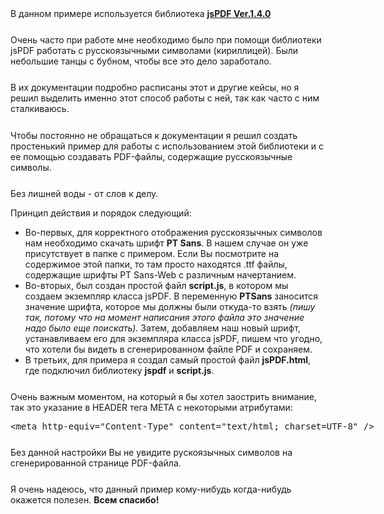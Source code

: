 <div>
    В данном примере используется библиотека 
    <a target="_blank" href="https://github.com/parallax/jsPDF"><b>jsPDF Ver.1.4.0</b></a>
</div>

<div style="margin-top: 5%;">
    Очень часто при работе мне необходимо было при помощи библиотеки 
    jsPDF работать с русскоязычными символами (кириллицей). 
    Были небольшие танцы с бубном, чтобы все это дело заработало. 
</div>

<div style="margin-top: 5%;">
    В их документации подробно расписаны этот и другие кейсы, но я решил
    выделить именно этот способ работы с ней, так как часто с ним сталкиваюсь.
</div>

<div style="margin-top: 5%;">
    Чтобы постоянно не обращаться к документации я решил создать простенький 
    пример для работы с использованием этой библиотеки и с ее помощью создавать PDF-файлы,
    содержащие русскоязычные символы.
</div>

<div style="margin-top: 5%;">
    <p>Без лишней воды - от слов к делу.</p> 
    <p>Принцип действия и порядок следующий:</p>
    <ul>
        <li>
            Во-первых, для корректного отображения русскоязычных символов 
            нам необходимо скачать шрифт <b>PT Sans</b>. 
            В нашем случае он уже присутствует в папке с примером.
            Если Вы посмотрите на содержимое этой папки, то там просто находятся .ttf
            файлы, содержащие шрифты PT Sans-Web с различным начертанием.
        </li>
        <li>
            Во-вторых, был создан простой файл <b>script.js</b>, в котором мы
            создаем экземпляр класса jsPDF. В переменную <b>PTSans</b> заносится
            значение шрифта, которое мы должны были откуда-то взять <i>(пишу так,
            потому что на момент написания этого файла это значение надо было еще поискать).</i>
            Затем, добавляем наш новый шрифт, устанавливаем его для экземпляра класса jsPDF,
            пишем что угодно, что хотели бы видеть в сгенерированном файле PDF и сохраняем.
        </li>
        <li>
            В третьих, для примера я создал самый простой файл <b>jsPDF.html</b>,
            где подключил библиотеку <b>jspdf</b> и <b>script.js</b>.
        </li>
    </ul>
</div>

<div style="margin-top: 5%;">
    Очень важным моментом, на который я бы хотел заострить внимание, так это 
    указание в HEADER тега META с некоторыми атрибутами: 
    <xmp><meta http-equiv="Content-Type" content="text/html; charset=UTF-8" /></xmp>
</div>

<div style="margin-top: 5%;">
    Без данной настройки Вы не увидите рускоязычных символов на сгенерированной 
    странице PDF-файла.
</div>

<div style="margin-top: 5%;">
    Я очень надеюсь, что данный пример кому-нибудь когда-нибудь окажется полезен. 
    <b>Всем спасибо!</b>
</div>
